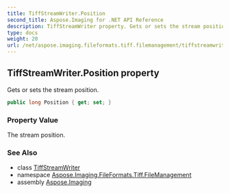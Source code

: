 ```yaml
---
title: TiffStreamWriter.Position
second_title: Aspose.Imaging for .NET API Reference
description: TiffStreamWriter property. Gets or sets the stream position
type: docs
weight: 20
url: /net/aspose.imaging.fileformats.tiff.filemanagement/tiffstreamwriter/position/
---
```

## TiffStreamWriter.Position property

Gets or sets the stream position.

```csharp
public long Position { get; set; }
```

### Property Value

The stream position.

### See Also

* class [TiffStreamWriter](../)
* namespace [Aspose.Imaging.FileFormats.Tiff.FileManagement](../../tiffstreamwriter/)
* assembly [Aspose.Imaging](../../../)



